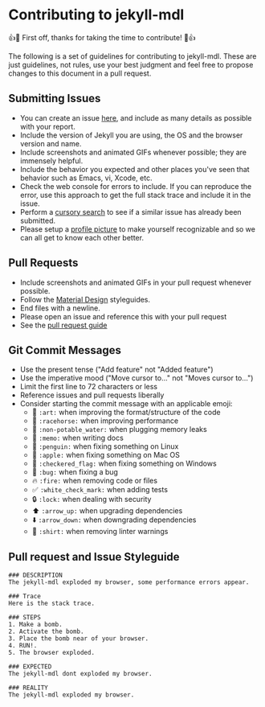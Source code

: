 # Contributing to jekyll-mdl

:+1::tada: First off, thanks for taking the time to contribute! :tada::+1:

The following is a set of guidelines for contributing to jekyll-mdl.
These are just guidelines, not rules, use your best judgment and feel free to
propose changes to this document in a pull request.

## Submitting Issues

* You can create an issue [here](https://github.com/gdg-managua/jekyll-mdl/issues/new),
  and include as many details as possible with your report.
* Include the version of Jekyll you are using, the OS and the browser version and name.
* Include screenshots and animated GIFs whenever possible; they are immensely
  helpful.
* Include the behavior you expected and other places you've seen that behavior
  such as Emacs, vi, Xcode, etc.
* Check the web console for errors to include. If you can reproduce the error, use this approach to get the
  full stack trace and include it in the issue.
* Perform a [cursory search](https://github.com/gdg-managua/jekyll-mdl/issues?utf8=%E2%9C%93&q=is%3Aissue+is%3Aopen+)
  to see if a similar issue has already been submitted.
* Please setup a [profile picture](https://help.github.com/articles/how-do-i-set-up-my-profile-picture)
  to make yourself recognizable and so we can all get to know each other better.

## Pull Requests

* Include screenshots and animated GIFs in your pull request whenever possible.
* Follow the [Material Design](https://www.google.com/design/spec/material-design/introduction.html) styleguides.
* End files with a newline.
* Please open an issue and reference this with your pull request
* See the [pull request guide](#pull-request-and-issue-styleguide)

## Git Commit Messages

* Use the present tense ("Add feature" not "Added feature")
* Use the imperative mood ("Move cursor to..." not "Moves cursor to...")
* Limit the first line to 72 characters or less
* Reference issues and pull requests liberally
* Consider starting the commit message with an applicable emoji:
    * :art: `:art:` when improving the format/structure of the code
    * :racehorse: `:racehorse:` when improving performance
    * :non-potable_water: `:non-potable_water:` when plugging memory leaks
    * :memo: `:memo:` when writing docs
    * :penguin: `:penguin:` when fixing something on Linux
    * :apple: `:apple:` when fixing something on Mac OS
    * :checkered_flag: `:checkered_flag:` when fixing something on Windows
    * :bug: `:bug:` when fixing a bug
    * :fire: `:fire:` when removing code or files
    * :white_check_mark: `:white_check_mark:` when adding tests
    * :lock: `:lock:` when dealing with security
    * :arrow_up: `:arrow_up:` when upgrading dependencies
    * :arrow_down: `:arrow_down:` when downgrading dependencies
    * :shirt: `:shirt:` when removing linter warnings

## Pull request and Issue Styleguide

```
### DESCRIPTION
The jekyll-mdl exploded my browser, some performance errors appear.

### Trace
Here is the stack trace.

### STEPS
1. Make a bomb.
2. Activate the bomb.
3. Place the bomb near of your browser.
4. RUN!.
5. The browser exploded.

### EXPECTED
The jekyll-mdl dont exploded my browser.

### REALITY
The jekyll-mdl exploded my browser.
```
